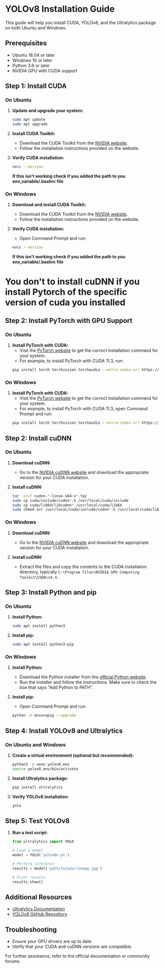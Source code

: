 # YOLOv8 Installation Guide

This guide will help you install CUDA, YOLOv8, and the Ultralytics package on both Ubuntu and Windows.

## Prerequisites

- Ubuntu 18.04 or later
- Windows 10 or later
- Python 3.6 or later
- NVIDIA GPU with CUDA support

## Step 1: Install CUDA

### On Ubuntu

1. **Update and upgrade your system:**
    ```bash
    sudo apt update
    sudo apt upgrade
    ```

2. **Install CUDA Toolkit:**
    - Download the CUDA Toolkit from the [NVIDIA website](https://developer.nvidia.com/cuda-downloads).
    - Follow the installation instructions provided on the website.

3. **Verify CUDA installation:**
    ```bash
    nvcc --version
    ```
    **If this isn't working check if you added the path to you env_variable/.bashrc file**
 
### On Windows

1. **Download and install CUDA Toolkit:**
    - Download the CUDA Toolkit from the [NVIDIA website](https://developer.nvidia.com/cuda-downloads).
    - Follow the installation instructions provided on the website.

2. **Verify CUDA installation:**
    - Open Command Prompt and run:
    ```cmd
    nvcc --version
    ```
    **If this isn't working check if you added the path to you env_variable/.bashrc file**
# You don't to install cuDNN if you install Pytorch of the specific version of cuda you installed
## Step 2: Install PyTorch with GPU Support

### On Ubuntu

1. **Install PyTorch with CUDA:**
    - Visit the [PyTorch website](https://pytorch.org/get-started/locally/) to get the correct installation command for your system.
    - For example, to install PyTorch with CUDA 11.3, run:
    ```bash
    pip install torch torchvision torchaudio --extra-index-url https://download.pytorch.org/whl/cu113
    ```

### On Windows

1. **Install PyTorch with CUDA:**
    - Visit the [PyTorch website](https://pytorch.org/get-started/locally/) to get the correct installation command for your system.
    - For example, to install PyTorch with CUDA 11.3, open Command Prompt and run:
    ```cmd
    pip install torch torchvision torchaudio --extra-index-url https://download.pytorch.org/whl/cu113
    ```
## Step 2: Install cuDNN


### On Ubuntu

1. **Download cuDNN:**
    - Go to the [NVIDIA cuDNN website](https://developer.nvidia.com/cudnn) and download the appropriate version for your CUDA installation.

2. **Install cuDNN:**
    ```bash
    tar -xzvf cudnn-*-linux-x64-v*.tgz
    sudo cp cuda/include/cudnn*.h /usr/local/cuda/include
    sudo cp cuda/lib64/libcudnn* /usr/local/cuda/lib64
    sudo chmod a+r /usr/local/cuda/include/cudnn*.h /usr/local/cuda/lib64/libcudnn*
    ```

### On Windows

1. **Download cuDNN:**
    - Go to the [NVIDIA cuDNN website](https://developer.nvidia.com/cudnn) and download the appropriate version for your CUDA installation.

2. **Install cuDNN:**
    - Extract the files and copy the contents to the CUDA installation directory, typically `C:\Program Files\NVIDIA GPU Computing Toolkit\CUDA\vX.X`.

## Step 3: Install Python and pip

### On Ubuntu

1. **Install Python:**
    ```bash
    sudo apt install python3
    ```

2. **Install pip:**
    ```bash
    sudo apt install python3-pip
    ```

### On Windows

1. **Install Python:**
    - Download the Python installer from the [official Python website](https://www.python.org/downloads/windows/).
    - Run the installer and follow the instructions. Make sure to check the box that says "Add Python to PATH".

2. **Install pip:**
    - Open Command Prompt and run:
    ```cmd
    python -m ensurepip --upgrade
    ```

## Step 4: Install YOLOv8 and Ultralytics

### On Ubuntu and Windows

1. **Create a virtual environment (optional but recommended):**
    ```bash
    python3 -m venv yolov8_env
    source yolov8_env/bin/activate
    ```

2. **Install Ultralytics package:**
    ```bash
    pip install ultralytics
    ```

3. **Verify YOLOv8 installation:**
    ```bash
    yolo
    ```

## Step 5: Test YOLOv8

1. **Run a test script:**
    ```python
    from ultralytics import YOLO

    # Load a model
    model = YOLO('yolov8n.pt')

    # Perform inference
    results = model('path/to/your/image.jpg')

    # Print results
    results.show()
    ```

## Additional Resources

- [Ultralytics Documentation](https://docs.ultralytics.com/)
- [YOLOv8 GitHub Repository](https://github.com/ultralytics/yolov8)

## Troubleshooting

- Ensure your GPU drivers are up to date.
- Verify that your CUDA and cuDNN versions are compatible.

For further assistance, refer to the official documentation or community forums.


